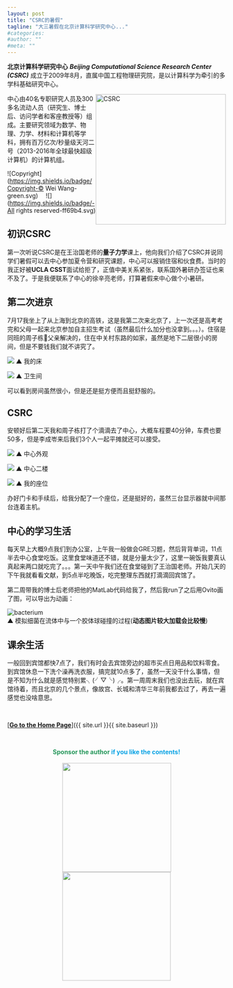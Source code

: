 ```yaml
---
layout: post
title: "CSRC的暑假"
tagline: "大三暑假在北京计算科学研究中心..."
#categories: 
#author: ""
#meta: ""
---
```


**北京计算科学研究中心** ***Beijing Computational Science Research Center (CSRC)*** 成立于2009年8月，直属中国工程物理研究院，是以计算科学为牵引的多学科基础研究中心。

[<img src='https://raw.githubusercontent.com/wwang721/Pictures/master/CSRClogo.jpeg' alt="CSRC" title="CSRC" style='float:right; width:300px;'/>](http://www.csrc.ac.cn)
中心由40名专职研究人员及300多名流动人员（研究生、博士后、访问学者和客座教授等）组成。主要研究领域为数学、物理、力学、材料和计算机等学科，拥有百万亿次/秒量级天河二号（2013-2016年全球最快超级计算机）的计算机组。

![Copyright](https://img.shields.io/badge/Copyright-© Wei Wang-green.svg) &emsp;![](https://img.shields.io/badge/-All rights reserved-ff69b4.svg)

## **初识CSRC**

第一次听说CSRC是在王治国老师的**量子力学**课上，他向我们介绍了CSRC并说同学们暑假可以去中心参加夏令营和研究课题，中心可以报销住宿和伙食费。当时的我正好被**UCLA CSST**面试给拒了，正值中美关系紧张，联系国外暑研办签证也来不及了。于是我便联系了中心的徐辛亮老师，打算暑假来中心做个小暑研。

## **第二次进京**

7月17我坐上了从上海到北京的高铁，这是我第二次来北京了，上一次还是高考考完和父母一起来北京参加自主招生考试（虽然最后什么加分也没拿到。。。）。住宿是同班的周子栋🙏父亲解决的，住在中关村东路的如家，虽然是地下二层很小的房间，但是不要钱我们就不讲究了。

![](https://raw.githubusercontent.com/wwang721/Pictures/master/Jekyll/IMG_7529.JPG)
▲ 我的床

![](https://raw.githubusercontent.com/wwang721/Pictures/master/Jekyll/IMG_7530.JPG)
▲ 卫生间

可以看到房间虽然很小，但是还是挺方便而且挺舒服的。

## **CSRC**

安顿好后第二天我和周子栋打了个滴滴去了中心，大概车程要40分钟，车费也要50多，但是李成岺来后我们3个人一起平摊就还可以接受。

![](https://raw.githubusercontent.com/wwang721/Pictures/master/Jekyll/IMG_7528.JPG)
▲ 中心外观

![](https://raw.githubusercontent.com/wwang721/Pictures/master/Jekyll/IMG_7527.JPG)
▲ 中心二楼

![](https://raw.githubusercontent.com/wwang721/Pictures/master/Jekyll/IMG_7526.JPG)
▲ 我的座位

办好门卡和手续后，给我分配了一个座位，还是挺好的，虽然三台显示器就中间那台连着主机。

## **中心的学习生活**

每天早上大概9点我们到办公室，上午我一般做会GRE习题，然后背背单词，11点半去中心食堂吃饭。这里食堂味道还不错，就是分量太少了，这里一碗饭我要真认真起来两口就吃完了。。。第一天中午我们还在食堂碰到了王治国老师。开始几天的下午我就看看文献，到5点半吃晚饭，吃完整理东西就打滴滴回宾馆了。

第二周带我的博士后老师把他的MatLab代码给我了，然后我run了之后用Ovito画了图，可以导出为动画：

![bacterium](https://raw.githubusercontent.com/wwang721/Pictures/master/Jekyll/bacterium.gif "bacterium.gif")<br>
▲ 模拟细菌在流体中与一个胶体球碰撞的过程(**动态图片较大加载会比较慢**)

## **课余生活**

一般回到宾馆都快7点了，我们有时会去宾馆旁边的超市买点日用品和饮料零食。到宾馆休息一下洗个澡再洗衣服，搞完就10点多了，虽然一天没干什么事情，但是不知为什么就是感觉特别累╮(╯▽╰)╭。第一周周末我们也没出去玩，就在宾馆待着，而且北京的几个景点，像故宫、长城和清华三年前我都去过了，再去一遍感觉也没啥意思。

&ensp;

[<b><u>Go to the Home Page</u></b>]({{ site.url }}{{ site.baseurl }})

&ensp;

<center class="half">
<font color="#26975b"><b>Sponsor the author </b></font><font color="#08a2e4"><b>if you like the contents!</b></font><br/><br/>
</center>

<center class="half">
    <img src="{{ site.baseurl }}/images/WechatPay.png" width="251" style="margin-right:10px;margin-left:10px"/><img src="{{ site.baseurl }}/images/AliPay.png" width="250" style="margin-right:10px;margin-left:10px"/>
</center>

&ensp;